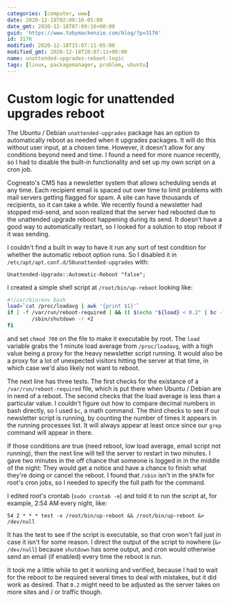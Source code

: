 ```yaml
---
categories: [computer, www]
date: 2020-12-18T02:09:16-05:00
date_gmt: 2020-12-18T07:09:16+00:00
guid: 'https://www.tobymackenzie.com/blog/?p=3176'
id: 3176
modified: 2020-12-18T15:07:11-05:00
modified_gmt: 2020-12-18T20:07:11+00:00
name: unattended-upgrades-reboot-logic
tags: [linux, packagemanager, problem, ubuntu]
---
```


Custom logic for unattended upgrades reboot
===========================================

The Ubuntu / Debian `unattended-upgrades` package has an option to automatically reboot as needed when it upgrades packages.  It will do this without user input, at a chosen time.  However, it doesn't allow for any conditions beyond need and time.  I found a need for more nuance recently, so I had to disable the built-in functionality and set up my own script on a cron job.

<!--more-->

Cogneato's CMS has a newsletter system that allows scheduling sends at any time.  Each recipient email is spaced out over time to limit problems with mail servers getting flagged for spam.  A site can have thousands of recipients, so it can take a while.  We recently found a newsletter had stopped mid-send, and soon realized that the server had rebooted due to the unattended upgrade reboot happening during its send.  It doesn't have a good way to automatically restart, so I looked for a solution to stop reboot if it was sending.

I couldn't find a built in way to have it run any sort of test condition for whether the automatic reboot option runs.  So I disabled it in `/etc/apt/apt.conf.d/50unattended-upgrades` with:

```
Unattended-Upgrade::Automatic-Reboot "false";
```

I created a simple shell script at `/root/bin/up-reboot` looking like:

``` sh
#!/usr/bin/env bash
load=`cat /proc/loadavg | awk '{print $1}'`
if [ -f /var/run/reboot-required ] && (( $(echo "${load} < 0.2" | bc -l) )) && (( $(ps aux | grep 'newsletter-script' | wc -l) < 2 )) ; then
        /sbin/shutdown -r +2
fi
```

and set `chmod 700` on the file to make it executable by root.  The `load` variable grabs the 1 minute load average from `/proc/loadavg`, with a high value being a proxy for the heavy newsletter script running.  It would also be a proxy for a lot of unexpected visitors hitting the server at that time, in which case we'd also likely not want to reboot.

The next line has three tests.  The first checks for the existance of a `/var/run/reboot-required` file, which is put there when Ubuntu / Debian are in need of a reboot.  The second checks that the load average is less than a particular value.  I couldn't figure out how to compare decimal numbers in bash directly, so I used `bc`, a math command.  The third checks to see if our newsletter script is running, by counting the number of times it appears in the running processes list.  It will always appear at least once since our `grep` command will appear in there.

If those conditions are true (need reboot, low load average, email script not running), then the next line will tell the server to restart in two minutes.  I gave two minutes in the off chance that someone is logged in in the middle of the night:  They would get a notice and have a chance to finish what they're doing or cancel the reboot.  I found that `/sbin` isn't in the `$PATH` for root's cron jobs, so I needed to specify the full path for the command.

I edited root's crontab (`sudo crontab -e`) and told it to run the script at, for example, 2:54 AM every night, like:

```
54 2 * * * test -x /root/bin/up-reboot && /root/bin/up-reboot &> /dev/null
```

It has the test to see if the script is executable, so that cron won't fail just in case it isn't for some reason.  I direct the output of the script to nowhere (`&> /dev/null`) because `shutdown` has some output, and cron would otherwise send an email (if enabled) every time the reboot is run.

It took me a little while to get it working and verified, because I had to wait for the reboot to be required several times to deal with mistakes, but it did work as desired.  That `0.2` might need to be adjusted as the server takes on more sites and / or traffic though.
